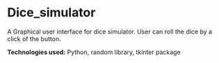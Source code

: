 # Dice_simulator
A Graphical user interface for dice simulator. User can roll
the dice by a click of the button.<br/>

**Technologies used:** Python, random library, tkinter package
